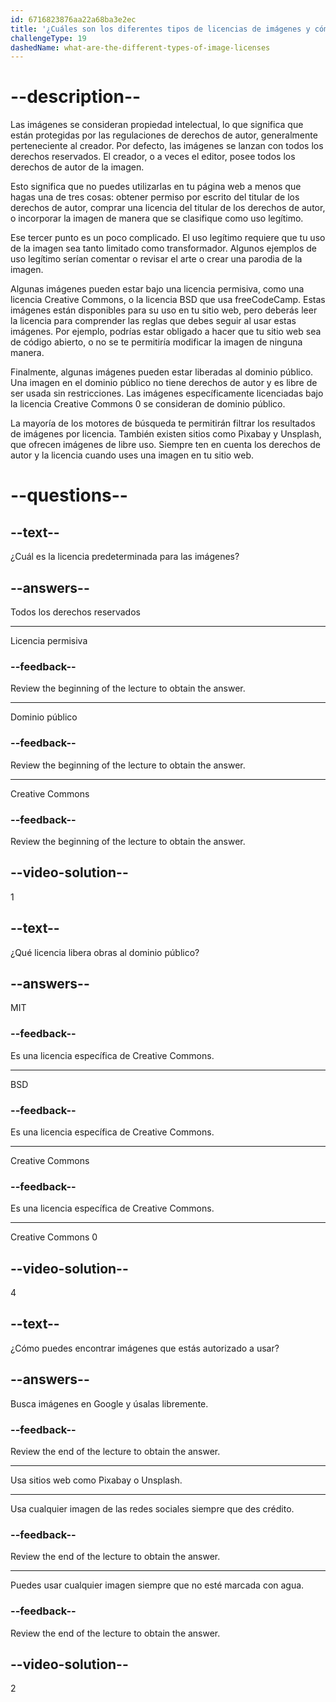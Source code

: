 ```yaml
---
id: 6716823876aa22a68ba3e2ec
title: '¿Cuáles son los diferentes tipos de licencias de imágenes y cómo funcionan?'
challengeType: 19
dashedName: what-are-the-different-types-of-image-licenses
---
```


# --description--

Las imágenes se consideran propiedad intelectual, lo que significa que están protegidas por las regulaciones de derechos de autor, generalmente perteneciente al creador. Por defecto, las imágenes se lanzan con todos los derechos reservados. El creador, o a veces el editor, posee todos los derechos de autor de la imagen.

Esto significa que no puedes utilizarlas en tu página web a menos que hagas una de tres cosas: obtener permiso por escrito del titular de los derechos de autor, comprar una licencia del titular de los derechos de autor, o incorporar la imagen de manera que se clasifique como uso legítimo.

Ese tercer punto es un poco complicado. El uso legítimo requiere que tu uso de la imagen sea tanto limitado como transformador. Algunos ejemplos de uso legítimo serían comentar o revisar el arte o crear una parodia de la imagen.

Algunas imágenes pueden estar bajo una licencia permisiva, como una licencia Creative Commons, o la licencia BSD que usa freeCodeCamp. Estas imágenes están disponibles para su uso en tu sitio web, pero deberás leer la licencia para comprender las reglas que debes seguir al usar estas imágenes. Por ejemplo, podrías estar obligado a hacer que tu sitio web sea de código abierto, o no se te permitiría modificar la imagen de ninguna manera.

Finalmente, algunas imágenes pueden estar liberadas al dominio público. Una imagen en el dominio público no tiene derechos de autor y es libre de ser usada sin restricciones. Las imágenes específicamente licenciadas bajo la licencia Creative Commons 0 se consideran de dominio público.

La mayoría de los motores de búsqueda te permitirán filtrar los resultados de imágenes por licencia. También existen sitios como Pixabay y Unsplash, que ofrecen imágenes de libre uso. Siempre ten en cuenta los derechos de autor y la licencia cuando uses una imagen en tu sitio web.

# --questions--

## --text--

¿Cuál es la licencia predeterminada para las imágenes?

## --answers--

Todos los derechos reservados

---

Licencia permisiva

### --feedback--

Review the beginning of the lecture to obtain the answer.

---

Dominio público

### --feedback--

Review the beginning of the lecture to obtain the answer.

---

Creative Commons

### --feedback--

Review the beginning of the lecture to obtain the answer.

## --video-solution--

1

## --text--

¿Qué licencia libera obras al dominio público?

## --answers--

MIT

### --feedback--

Es una licencia específica de Creative Commons.

---

BSD

### --feedback--

Es una licencia específica de Creative Commons.

---

Creative Commons

### --feedback--

Es una licencia específica de Creative Commons.

---

Creative Commons 0

## --video-solution--

4

## --text--

¿Cómo puedes encontrar imágenes que estás autorizado a usar?

## --answers--

Busca imágenes en Google y úsalas libremente.

### --feedback--

Review the end of the lecture to obtain the answer.

---

Usa sitios web como Pixabay o Unsplash.

---

Usa cualquier imagen de las redes sociales siempre que des crédito.

### --feedback--

Review the end of the lecture to obtain the answer.

---

Puedes usar cualquier imagen siempre que no esté marcada con agua.

### --feedback--

Review the end of the lecture to obtain the answer.

## --video-solution--

2
